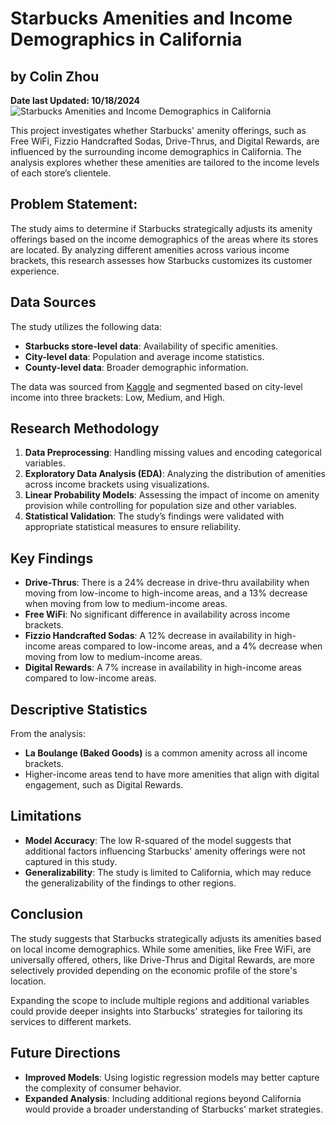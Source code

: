 # Starbucks Amenities and Income Demographics in California
## by Colin Zhou
**Date last Updated: 10/18/2024**
![Starbucks Amenities and Income Demographics in California](https://private-user-images.githubusercontent.com/125409693/377962332-6f326163-f099-4309-af0c-c9e79a51f413.jpg?jwt=eyJhbGciOiJIUzI1NiIsInR5cCI6IkpXVCJ9.eyJpc3MiOiJnaXRodWIuY29tIiwiYXVkIjoicmF3LmdpdGh1YnVzZXJjb250ZW50LmNvbSIsImtleSI6ImtleTUiLCJleHAiOjE3MjkyNzM5MjMsIm5iZiI6MTcyOTI3MzYyMywicGF0aCI6Ii8xMjU0MDk2OTMvMzc3OTYyMzMyLTZmMzI2MTYzLWYwOTktNDMwOS1hZjBjLWM5ZTc5YTUxZjQxMy5qcGc_WC1BbXotQWxnb3JpdGhtPUFXUzQtSE1BQy1TSEEyNTYmWC1BbXotQ3JlZGVudGlhbD1BS0lBVkNPRFlMU0E1M1BRSzRaQSUyRjIwMjQxMDE4JTJGdXMtZWFzdC0xJTJGczMlMkZhd3M0X3JlcXVlc3QmWC1BbXotRGF0ZT0yMDI0MTAxOFQxNzQ3MDNaJlgtQW16LUV4cGlyZXM9MzAwJlgtQW16LVNpZ25hdHVyZT1iNmQyNDg4YjllNzgwYWI0YTFmNDhkMWQ2MjE5ZjNkYjk0ZTVmYTI1M2VkMjgzYTdhYzM0ODE4MzcxNjg4NWUwJlgtQW16LVNpZ25lZEhlYWRlcnM9aG9zdCJ9.AOgswB_xABriqfqb-2aRYVa5imKhBXKAP6SiP8LI-1I)

This project investigates whether Starbucks' amenity offerings, such as Free WiFi, Fizzio Handcrafted Sodas, Drive-Thrus, and Digital Rewards, are influenced by the surrounding income demographics in California. The analysis explores whether these amenities are tailored to the income levels of each store’s clientele.


## Problem Statement:

The study aims to determine if Starbucks strategically adjusts its amenity offerings based on the income demographics of the areas where its stores are located. By analyzing different amenities across various income brackets, this research assesses how Starbucks customizes its customer experience.

## Data Sources
The study utilizes the following data:

- **Starbucks store-level data**: Availability of specific amenities.
- **City-level data**: Population and average income statistics.
- **County-level data**: Broader demographic information.

The data was sourced from [Kaggle](https://www.kaggle.com/datasets/mexwell/starbucks-worldwide-and-california) and segmented based on city-level income into three brackets: Low, Medium, and High.

## Research Methodology
1. **Data Preprocessing**: Handling missing values and encoding categorical variables.
2. **Exploratory Data Analysis (EDA)**: Analyzing the distribution of amenities across income brackets using visualizations.
3. **Linear Probability Models**: Assessing the impact of income on amenity provision while controlling for population size and other variables.
4. **Statistical Validation**: The study’s findings were validated with appropriate statistical measures to ensure reliability.

## Key Findings
- **Drive-Thrus**: There is a 24% decrease in drive-thru availability when moving from low-income to high-income areas, and a 13% decrease when moving from low to medium-income areas.
- **Free WiFi**: No significant difference in availability across income brackets.
- **Fizzio Handcrafted Sodas**: A 12% decrease in availability in high-income areas compared to low-income areas, and a 4% decrease when moving from low to medium-income areas.
- **Digital Rewards**: A 7% increase in availability in high-income areas compared to low-income areas.

## Descriptive Statistics
From the analysis:
- **La Boulange (Baked Goods)** is a common amenity across all income brackets.
- Higher-income areas tend to have more amenities that align with digital engagement, such as Digital Rewards.

## Limitations
- **Model Accuracy**: The low R-squared of the model suggests that additional factors influencing Starbucks' amenity offerings were not captured in this study.
- **Generalizability**: The study is limited to California, which may reduce the generalizability of the findings to other regions.

## Conclusion
The study suggests that Starbucks strategically adjusts its amenities based on local income demographics. While some amenities, like Free WiFi, are universally offered, others, like Drive-Thrus and Digital Rewards, are more selectively provided depending on the economic profile of the store's location.

Expanding the scope to include multiple regions and additional variables could provide deeper insights into Starbucks' strategies for tailoring its services to different markets.

## Future Directions
- **Improved Models**: Using logistic regression models may better capture the complexity of consumer behavior.
- **Expanded Analysis**: Including additional regions beyond California would provide a broader understanding of Starbucks' market strategies.
